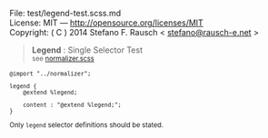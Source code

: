File:      test/legend-test.scss.md  
License:   MIT — http://opensource.org/licenses/MIT  
Copyright: ( C ) 2014 Stefano F. Rausch < stefano@rausch-e.net >

> **Legend** : Single Selector Test  
> <small> see [normalizer.scss](../_normalizer.scss.md) </smalll>

    @import "../normalizer";

    legend {
        @extend %legend;

        content : "@extend %legend;";
    }

Only `legend` selector definitions should be stated.
